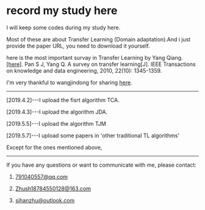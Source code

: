 # record my study here

I will keep some codes during my study here.

Most of these are about Transfer Learning (Domain adaptation).And i just provide the paper URL, you need to download it yourself.

here is the most important survay in Transfer Learning by Yang Qiang. [[here]](https://ieeexplore.ieee.org/abstract/document/5288526). Pan S J, Yang Q. A survey on transfer learning[J]. IEEE Transactions on knowledge and data engineering, 2010, 22(10): 1345-1359.

I'm very thankful to wangjindong for sharing [here](http://transferlearning.xyz/).

---

[2019.4.2]---I upload the fisrt algorithm TCA.

[2019.4.3]---I upload the algorithm JDA.

[2019.5.5]---I upload the algorithm TJM

[2019.5.7]---I upload some papers in 'other traditional TL algorithms'

Except for the ones mentioned above, 

---

If you have any questions or want to communicate with me, please contact:

1. 791040557@qq.com

2. Zhush18784550128@163.com

3. sihanzhu@outlook.com
